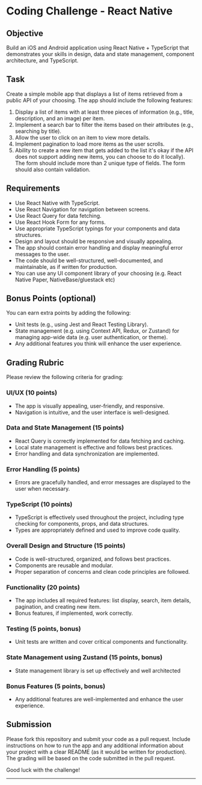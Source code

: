 # Coding Challenge - React Native

## Objective

Build an iOS and Android application using React Native + TypeScript that demonstrates your skills in design, data and state management, component architecture, and TypeScript.

## Task

Create a simple mobile app that displays a list of items retrieved from a public API of your choosing. The app should include the following features:

1. Display a list of items with at least three pieces of information (e.g., title, description, and an image) per item.
2. Implement a search bar to filter the items based on their attributes (e.g., searching by title).
3. Allow the user to click on an item to view more details.
4. Implement pagination to load more items as the user scrolls.
5. Ability to create a new item that gets added to the list it's okay if the API does not support adding new items, you can choose to do it locally). The form should include more than 2 unique type of fields. The form should also contain validation.

## Requirements

- Use React Native with TypeScript.
- Use React Navigation for navigation between screens.
- Use React Query for data fetching.
- Use React Hook Form for any forms.
- Use appropriate TypeScript typings for your components and data structures.
- Design and layout should be responsive and visually appealing.
- The app should contain error handling and display meaningful error messages to the user.
- The code should be well-structured, well-documented, and maintainable, as if written for production.
- You can use any UI component library of your choosing (e.g. React Native Paper, NativeBase/gluestack etc)

## Bonus Points (optional)

You can earn extra points by adding the following:

- Unit tests (e.g., using Jest and React Testing Library).
- State management (e.g. using Context API, Redux, or Zustand) for managing app-wide data (e.g. user authentication, or theme).
- Any additional features you think will enhance the user experience.

## Grading Rubric

Please review the following criteria for grading:

### UI/UX (10 points)

- The app is visually appealing, user-friendly, and responsive.
- Navigation is intuitive, and the user interface is well-designed.

### Data and State Management (15 points)

- React Query is correctly implemented for data fetching and caching.
- Local state management is effective and follows best practices.
- Error handling and data synchronization are implemented.

### Error Handling (5 points)

- Errors are gracefully handled, and error messages are displayed to the user when necessary.

### TypeScript (10 points)

- TypeScript is effectively used throughout the project, including type checking for components, props, and data structures.
- Types are appropriately defined and used to improve code quality.

### Overall Design and Structure (15 points)

- Code is well-structured, organized, and follows best practices.
- Components are reusable and modular.
- Proper separation of concerns and clean code principles are followed.

### Functionality (20 points)

- The app includes all required features: list display, search, item details, pagination, and creating new item.
- Bonus features, if implemented, work correctly.

### Testing (5 points, bonus)

- Unit tests are written and cover critical components and functionality.

### State Management using Zustand (15 points, bonus)

- State management library is set up effectively and well architected

### Bonus Features (5 points, bonus)

- Any additional features are well-implemented and enhance the user experience.

## Submission

Please fork this repository and submit your code as a pull request. Include instructions on how to run the app and any additional information about your project with a clear README (as it would be written for production). The grading will be based on the code submitted in the pull request.

Good luck with the challenge!

---
